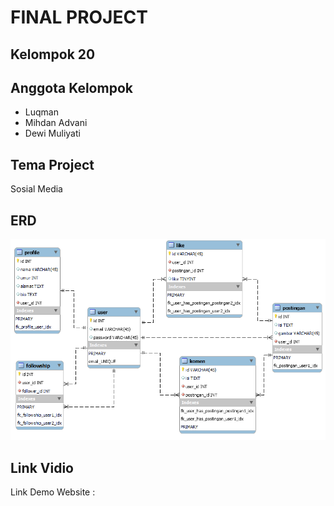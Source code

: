 # **FINAL PROJECT**

**<h2>Kelompok 20</h2>**

**<h2>Anggota Kelompok</h2>**
<ul>
	<li>Luqman</li>
	<li>Mihdan Advani</li>
	<li>Dewi Muliyati</li>
</ul>

**<h2>Tema Project</h2>**
<p>Sosial Media</p>

**<h2>ERD</h2>**
<img src="public/img/socialmedia-v1-2.png">

**<h2>Link Vidio</h2>**
<p>Link Demo Website : <p>
